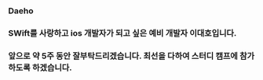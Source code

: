 ### Daeho

### SWift를 사랑하고 ios 개발자가 되고 싶은 예비 개발자 이대호입니다.
### 앞으로 약 5주 동안 잘부탁드리겠습니다. 최선을 다하여 스터디 캠프에 참가하도록 하겠습니다.
